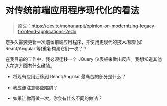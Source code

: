 # 对传统前端应用程序现代化的看法

> 原文：<https://dev.to/mohanarpit/opinion-on-modernizing-legacy-frontend-applications-2edn>

您多久需要更新一次遗留前端应用程序，并使用更现代的技术/框架(如 React/Angular 等)重新构建它们一次？？

在我目前的工作中，我必须迁移一个 JQuery 仪表板来做出反应。我想知道其他人在这方面有什么经验。

*   将现有应用迁移到 React/Angular 最痛苦的部分是什么？

*   我应该注意哪些陷阱？

*   如果让你再做一次，你会有什么不同的做法？